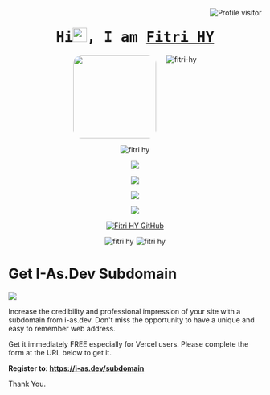 
<a href="https://komarev.com/ghpvc/?username=fitri-hy">
  <img align="right" src="https://komarev.com/ghpvc/?username=fitri-hy&label=Visitors&color=0e75b6&style=flat" alt="Profile visitor" />
</a>

<h1 align="center">
<samp>Hi<img src="https://media.giphy.com/media/hvRJCLFzcasrR4ia7z/giphy.gif" width="28">, I am 
<b><a target="_blank" href="https:/hy-tech.my.id">Fitri HY</a></b>
</samp>
</h1>

<p align="center" style="display: flex; justify-content: center; gap: 5px;">
 <img width="165px" style="border-radius: 10%; margin-right: 15px;" src="https://avatars.githubusercontent.com/u/155282015?v=4" />
 <img src="https://github-readme-stats.vercel.app/api/top-langs?username=fitri-hy&show_icons=true&locale=en&layout=compact" alt="fitri-hy" />
</p>

<p align="center" style="display: flex; justify-content: center; gap: 5px;">
<img src="http://github-profile-summary-cards.vercel.app/api/cards/profile-details?username=fitri-hy&theme=github" alt="fitri hy"/>
</p>

<p align="center">
  <a href="https://hy-tech.my.id/" target="_blank">
    <img src="https://skillicons.dev/icons?i=html" />
  </a>
</p>

<p align="center">
  <a href="https://hy-tech.my.id/" target="_blank">
    <img src="https://skillicons.dev/icons?i=css,bootstrap,tailwind,sass,git" />
  </a>
</p>

<p align="center">
  <a href="https://hy-tech.my.id/" target="_blank">
    <img src="https://skillicons.dev/icons?i=javascript,jquery,react,astro,vite,vue,angular,svelte,nodejs,nextjs,express" />
  </a>
<p align="center">
  <a href="https://hy-tech.my.id/" target="_blank">
    <img src="https://skillicons.dev/icons?i=php,laravel,python,cpp,java,kotlin,flutter,mysql,mongodb,firebase,vscode,elixir" />
  </a>
</p>

<div align="center">

[![Fitri HY GitHub](https://github-readme-stats.vercel.app/api?username=fitri-hy\&show_icons=true\&theme=default#gh-light-mode-only)](https://github.com/fitri-hy)

</div>

<p align="center" style="display: flex; justify-content: center; gap: 5px;">
<img src="http://github-profile-summary-cards.vercel.app/api/cards/repos-per-language?username=fitri-hy&theme=github" alt="fitri hy"/>
<img src="http://github-profile-summary-cards.vercel.app/api/cards/most-commit-language?username=fitri-hy&theme=github" alt="fitri hy"/>
</p>
  
# Get I-As.Dev Subdomain

<img src="https://i-as.dev/assets/images/vercel.jpg" />

Increase the credibility and professional impression of your site with a subdomain from i-as.dev. Don't miss the opportunity to have a unique and easy to remember web address.

Get it immediately FREE especially for Vercel users. Please complete the form at the URL below to get it.

<b>Register to: https://i-as.dev/subdomain</b>

Thank You.
